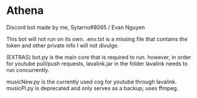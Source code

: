 # Athena
Discord bot made by me, Sytarno#8065 / Evan Nguyen

This bot will not run on its own. .env.txt is a missing file that contains the token and other private info I will not divulge.

(EXTRAS)
bot.py is the main core that is required to run. 
however, in order for youtube pull/push requests, lavalink.jar in the folder lavalink needs to run concurrently.

musicNew.py is the currently used cog for youtube through lavalink.
musicPl.py is deprecated and only serves as a backup; uses ffmpeg.

